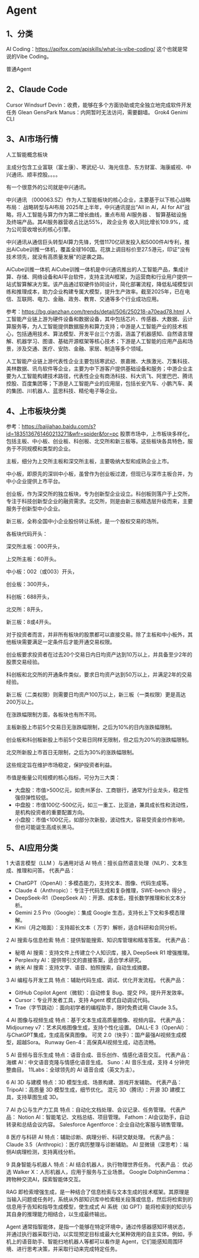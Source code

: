 # Agent

## 1、分类
AI Coding：https://apifox.com/apiskills/what-is-vibe-coding/
这个也就是常说的Vibe Coding。

普通Agent

## 2、Claude Code

Cursor
Windsurf
Devin：收费，能够在多个方面协助或完全独立地完成软件开发任务
Glean
GensPark
Manus：内网暂时无法访问，需要翻墙。
Grok4
Genimi CLI

## 3、AI市场行情
人工智能概念板块

主成分包含工业富联（富士康）、寒武纪-U、海光信息、东方财富、海康威视、中兴通讯、顺丰控股。。。。

有一个很意外的公司就是中兴通讯。

中兴通讯 （000063.SZ）作为人工智能板块的核心企业，主要基于以下核心战略布局：
战略转型与AI布局
2025年上半年，中兴通讯提出“All in AI，AI for All”战略，将人工智能与算力作为第二增长曲线，重点布局 AI服务器 、 智算基础设施 及终端产品。其AI服务器营收占比达55%， 政企业务 收入同比增长109.9%，成为公司营收增长的核心引擎。

中兴通讯从通信巨头转型AI算力先锋，凭借1170亿研发投入和5000件AI专利，推出AiCube训推一体机，覆盖全球160国。花旗上调目标价至27.5港元，印证"没有技术领先，就没有高质量发展"的逆袭之路。

AiCube训推一体机
AiCube训推一体机是中兴通讯推出的人工智能产品，集成计算、存储、网络设备和AI平台软件，支持主流AI框架，为运营商和行业用户提供一站式智算解决方案。该产品通过软硬件协同设计，简化部署流程，降低私域模型训练和推理成本，助力企业构建专属大模型，提升生产效率。截至2025年，已在电信、互联网、电力、金融、政务、教育、交通等多个行业成功应用。

参考：https://bg.qianzhan.com/trends/detail/506/250218-a70ead78.html
人工智能产业链上游为硬件设备和数据设备，其中包括芯片、传感器、大数据、云计算服务等，为人工智能提供数据服务和算力支持；中游是人工智能产业的技术核心，包括通用技术、算法模型、开发平台三个方面，涵盖了机器感知、自然语言理解、机器学习、图谱、基础开源框架等核心技术；下游是人工智能的应用产品和场景，涉及交通、医疗、安防、金融、家居、制造等多个领域。

人工智能产业链上游代表性企业主要包括寒武纪、景嘉微、大族激光、万集科技、美林数据、讯鸟软件等企业，主要为中下游客户提供基础设备和服务；中游企业主要为人工智能构建技术路径，代表性企业有商汤科技、科大讯飞、阿里巴巴、腾讯控股、百度集团等；下游是人工智能产业的应用层，包括长安汽车、小鹏汽车、美的集团、川机器人、蓝思科技、精伦电子等企业。

## 4、上市板块分类
参考：https://baijiahao.baidu.com/s?id=1835136761460213271&wfr=spider&for=pc
股票市场中，上市板块多样化，包括主板、中小板、创业板、科创板、北交所和新三板等。这些板块各具特色，服务于不同规模和类型的企业。

主板，细分为上交所主板和深交所主板，主要吸纳大型和成熟企业上市。


中小板，即原先的深圳中小板，虽曾作为创业板过渡，但现已与深市主板合并，为中小企业提供上市平台。

创业板，作为深交所的独立板块，专为创新型企业设立。科创板则落户于上交所，专注于科技创新型企业的融资需求。北交所，则是由新三板精选层升级而来，主要服务于创新型中小企业。

新三板，全称全国中小企业股份转让系统，是一个股权交易的场所。

各板块代码开头：

深交所主板：000开头，

上交所主板：60开头。

中小板：002（或003）开头，

创业板：300开头，

科创板：688开头，

北交所：8开头，

新三板：8或4开头。

对于投资者而言，并非所有板块的股票都可以直接交易。除了主板和中小板外，其他板块需要满足一定条件后才能开通交易权限。

创业板要求投资者在过去20个交易日内日均资产达到10万以上，并具备至少2年的股票交易经验。

科创板和北交所的开通条件类似，要求日均资产达到50万以上，并满足2年的交易经验。

新三板（二类权限）则需要日均资产100万以上，新三板（一类权限）更是高达200万以上。

在涨跌幅限制方面，各板块也有所不同。

主板新股上市前5个交易日无涨跌幅限制，之后为10%的日内涨跌幅限制。

创业板和科创板新股上市前5个交易日同样无限制，但之后为20%的涨跌幅限制。

北交所新股上市首日无限制，之后为30%的涨跌幅限制。

这些规定旨在维护市场稳定，保护投资者利益。

市值是衡量公司规模的核心指标，可分为三大类：
- 大盘股：市值>500亿元，如贵州茅台、工商银行，通常为行业龙头，稳定性强但弹性较低。
- 中盘股：市值100亿-500亿元，如三一重工、比亚迪，兼具成长性和流动性，是机构投资者的重要配置方向。
- 小盘股：市值<100亿元，如部分次新股，波动性大，容易受资金炒作影响，但也可能诞生高成长黑马。

## 5、AI应用分类
1 大语言模型（LLM ）与通用对话 AI
特点：擅长自然语言处理（NLP）、文本生成、推理和问答。
代表产品：
- ChatGPT（OpenAI）：多模态能力，支持文本、图像、代码生成等。
- Claude 4（Anthropic）：专注于代码生成和复杂推理，SWE-bench 得分 。
- DeepSeek-R1（DeepSeek AI）：开源、成本低，擅长数学推理和长文本分析。
- Gemini 2.5 Pro（Google）：集成 Google 生态，支持长上下文和多模态理解。
- Kimi（月之暗面）：支持超长文本（ 万字）解析，适合科研和合同分析。

2 AI 搜索与信息检索
特点：提供智能搜索、知识库管理和精准答案。
代表产品：
- 秘塔 AI 搜索：支持文件上传建立个人知识库，接入 DeepSeek R1 增强推理。
- Perplexity AI：提供带引文的直接答案，适合学术研究。
- 纳米 AI 搜索：支持文字、语音、拍照搜索，自动生成摘要。

3 AI 编程与开发工具
特点：辅助代码生成、调试、优化开发流程。
代表产品：
- GitHub Copilot Agent（微软）：自动修复 Bug、提交 PR，提升开发效率。
- Cursor：专业开发者工具，支持 Agent 模式自动调试代码。
- Trae（字节跳动）：面向初学者的编程助手，限时免费试用 Claude 3.5。

4 AI 图像与视频生成
特点：基于文本生成高质量图像、视频内容。
代表产品：
Midjourney v7：艺术风格图像生成，支持个性化设置。
DALL-E 3（OpenAI）：与ChatGPT集成，生成高保真图像。
可灵 2.0（快手）：国产最强AI视频生成模型，超越Sora。
Runway Gen-4：高保真AI视频生成，动态流畅。

5 AI 音频与音乐生成
特点：语音合成、音乐创作、情感化语音交互。
代表产品：
海螺 AI：中文语音克隆与情感化语音生成。
Suno：AI 音乐生成，支持 4 分钟完整曲目。
11Labs：全球领先的 AI 语音合成（英文为主）。

6 AI 3D 与建模
特点：3D 模型生成、场景构建、游戏开发辅助。
代表产品：
TripoAI：高质量 3D 模型生成，细节优化。
混元 3D（腾讯）：开源 3D 建模工具，支持草图生成 3D。

7 AI 办公与生产力工具
特点：自动化文档处理、会议记录、任务管理。
代表产品：
Notion AI：智能笔记、文档总结、项目管理。
Fathom：AI会议助手，自动转录和总结会议内容。
Salesforce Agentforce：企业自动化客服与销售管理。

8 医疗与科研 AI
特点：辅助诊断、病理分析、科研文献处理。
代表产品：
Claude 3.5（Anthropic）：医疗病历整理与诊断辅助。
AI 显微镜（深思考）：端侧AI病理检测，支持离线分析。

9 具身智能与机器人
特点：AI 结合机器人，执行物理世界任务。
代表产品：
优必选 Walker X：人形机器人，应用于服务与工业场景。
Google DolphinGemma：跨物种交流AI，探索智能体交互。


RAG 即检索增强生成，是一种结合了信息检索与文本生成的技术框架。其原理是当输入问题或任务时，系统从外部知识库中检索相关段落或信息，然后将检索到的信息用于告知和指导生成模型，使生成式 AI 系统（如 GPT）能将检索到的知识与其自身的推理能力相结合，以生成最终输出。

Agent 通常指智能体，是指一个能够在特定环境中，通过传感器感知环境状态，并通过执行器采取行动，以实现预定目标或最大化某种效用的自主实体。例如，手机上的语音助手、智能扫地机器人等都可以看作是 Agent，它们能感知周围环境、进行思考决策，并采取行动来完成特定任务。